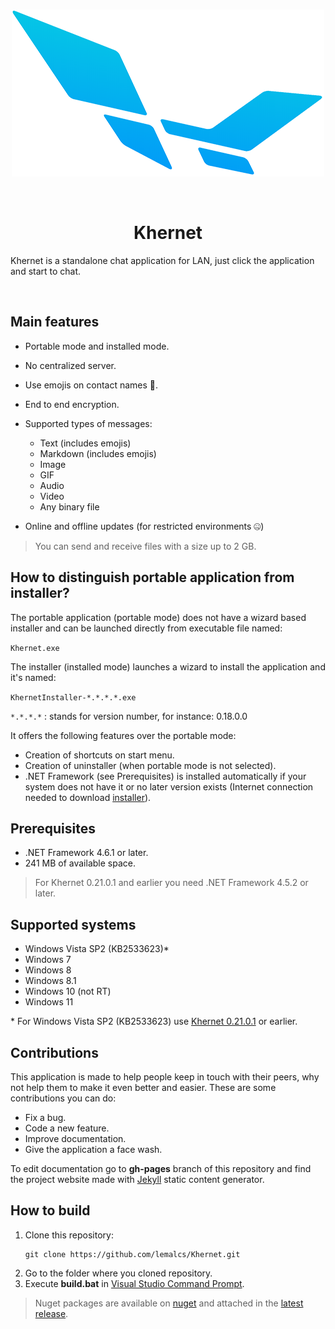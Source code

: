 <br>
<p align="center">
    <img width="500" src="./Logo.png" alt="Khernet">
</p>
<br>

<h1 align="center">Khernet</h1>

Khernet is a standalone chat application for LAN, just click the application and start to chat.

<br>

## Main features

- Portable mode and installed mode.
- No centralized server.
- Use emojis on contact names 🙂.
- End to end encryption.
- Supported types of messages:

  - Text (includes emojis)
  - Markdown (includes emojis)
  - Image
  - GIF
  - Audio
  - Video
  - Any binary file
  
- Online and offline updates (for restricted environments 🤐)

> You can send and receive files with a size up to 2 GB.

## How to distinguish portable application from installer?

The portable application (portable mode) does not have a wizard based installer and can be launched directly from executable file named:

`Khernet.exe`

The installer (installed mode) launches a wizard to install the application and it's named:

`KhernetInstaller-*.*.*.*.exe`

`*.*.*.*` : stands for version number, for instance: 0.18.0.0

It offers the following features over the portable mode:
- Creation of shortcuts on start menu.
- Creation of uninstaller (when portable mode is not selected).
- .NET Framework (see Prerequisites) is installed automatically if your system does not have it or no later version exists (Internet connection needed to download [installer]((https://download.microsoft.com/download/E/2/1/E21644B5-2DF2-47C2-91BD-63C560427900/NDP452-KB2901907-x86-x64-AllOS-ENU.exe))).


## Prerequisites

- .NET Framework 4.6.1 or later.
- 241 MB of available space.

> For Khernet 0.21.0.1 and earlier you need .NET Framework 4.5.2 or later.

## Supported systems
- Windows Vista SP2 (KB2533623)*
- Windows 7
- Windows 8
- Windows 8.1
- Windows 10 (not RT)
- Windows 11

\* For Windows Vista SP2 (KB2533623) use [Khernet 0.21.0.1](https://github.com/lemalcs/Khernet/releases/tag/v0.21.0.1) or earlier.

## Contributions

This application is made to help people keep in touch with their peers,
why not help them to make it even better and easier.
These are some contributions you can do:

- Fix a bug.
- Code a new feature.
- Improve documentation.
- Give the application a face wash.

To edit documentation go to **gh-pages** branch of this repository and find the project website made with [Jekyll](https://jekyllrb.com/) static content generator.


## How to build

1. Clone this repository:
   ```
   git clone https://github.com/lemalcs/Khernet.git
   ```
3. Go to the folder where you cloned repository.
2. Execute **build.bat** in [Visual Studio Command Prompt](https://docs.microsoft.com/en-us/visualstudio/ide/reference/command-prompt-powershell?view=vs-2019).

> Nuget packages are available on [nuget](https://www.nuget.org) and attached in the [latest release](https://github.com/lemalcs/Khernet/releases).
